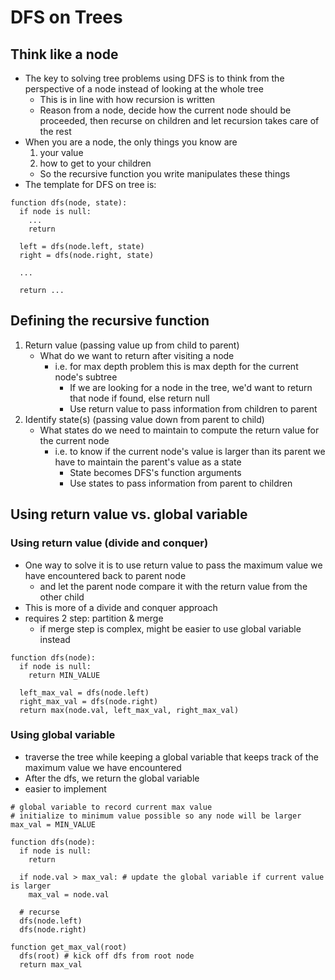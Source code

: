 # DFS on Trees
## Think like a node
- The key to solving tree problems using DFS is to think from the perspective of a node instead of looking at the whole tree
  - This is in line with how recursion is written
  - Reason from a node, decide how the current node should be proceeded, then recurse on children and let recursion takes care of the rest
- When you are a node, the only things you know are 
  1. your value
  2. how to get to your children
  - So the recursive function you write manipulates these things
- The template for DFS on tree is:
```
function dfs(node, state):
  if node is null:
    ...
    return

  left = dfs(node.left, state)
  right = dfs(node.right, state)

  ...

  return ...
```
## Defining the recursive function
1. Return value (passing value up from child to parent)
    - What do we want to return after visiting a node
      - i.e. for max depth problem this is max depth for the current node's subtree
        - If we are looking for a node in the tree, we'd want to return that node if found, else return null
        - Use return value to pass information from children to parent
2. Identify state(s) (passing value down from parent to child)
    - What states do we need to maintain to compute the return value for the current node
      - i.e. to know if the current node's value is larger than its parent we have to maintain the parent's value as a state
        - State becomes DFS's function arguments
        - Use states to pass information from parent to children
## Using return value vs. global variable
### Using return value (divide and conquer)
- One way to solve it is to use return value to pass the maximum value we have encountered back to parent node
  - and let the parent node compare it with the return value from the other child
- This is more of a divide and conquer approach
- requires 2 step: partition & merge
  - if merge step is complex, might be easier to use global variable instead
```
function dfs(node):
  if node is null:
    return MIN_VALUE

  left_max_val = dfs(node.left)
  right_max_val = dfs(node.right)
  return max(node.val, left_max_val, right_max_val)
```
### Using global variable
- traverse the tree while keeping a global variable that keeps track of the maximum value we have encountered
- After the dfs, we return the global variable
- easier to implement
```
# global variable to record current max value
# initialize to minimum value possible so any node will be larger
max_val = MIN_VALUE

function dfs(node):
  if node is null:
    return

  if node.val > max_val: # update the global variable if current value is larger
    max_val = node.val

  # recurse
  dfs(node.left)
  dfs(node.right)

function get_max_val(root)
  dfs(root) # kick off dfs from root node
  return max_val
```


